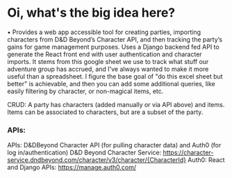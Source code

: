 # Oi, what's the big idea here?

• Provides a web app accessible tool for creating parties, importing characters from D&D Beyond’s Character API, and then tracking the party’s gains for game management purposes. Uses a Django backend fed API to generate the React front end with user authentication and character imports.
It stems from this google sheet we use to track what stuff our adventure group has accrued, and I've always wanted to make it more useful than a spreadsheet. I figure the base goal of "do this excel sheet but better" is achievable, and then you can add some additional queries, like easily filtering by character, or non-magical items, etc.

CRUD: A party has characters (added manually or via API above) and items. Items can be associated to characters, but are a subset of the party.
### APIs:
APIs: D&DBeyond Character API (for pulling character data) and Auth0 (for log in/authentication)
D&D Beyond Character Service:  https://character-service.dndbeyond.com/character/v3/character/{CharacterId}
Auth0: React and Django APIs: https://manage.auth0.com/

